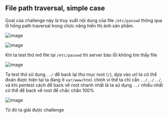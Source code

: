 ## File path traversal, simple case
Goal của challenge này là truy xuất nội dung của file `/etc/passwd` thông qua lỗ hổng path traversal trong chức năng hiển thị ảnh sản phẩm.

![image](https://github.com/Clapboiz/PortSwigger-Writeups/assets/112185647/18114ed1-2b6f-4d2a-873f-391137fb943d)

![image](https://github.com/Clapboiz/PortSwigger-Writeups/assets/112185647/b347fb17-8c5b-4406-90be-c2ac305ba37c)

Khi ta test thử mở file tại `/etc/passwd` thì server báo lỗi không tìm thấy file

![image](https://github.com/Clapboiz/PortSwigger-Writeups/assets/112185647/05a6f659-2469-421c-bcd0-6a5c695535aa)

Ta test thử sử dụng `../` để back lại thư mục root (`/`), dựa vào url ta có thể đoán được hiện tại ta đang ở `var/www/html` chính vì thế ta chỉ cần `../../../`, và khi pentest cách để back về root nhanh nhất là ta sử dụng `../` nhiều nhất có thể để back về root để chắc chắn 100%

![image](https://github.com/Clapboiz/PortSwigger-Writeups/assets/112185647/21cabfad-7d31-4755-8c15-32e1ac1f38bf)

Từ đó ta giải được challenge
